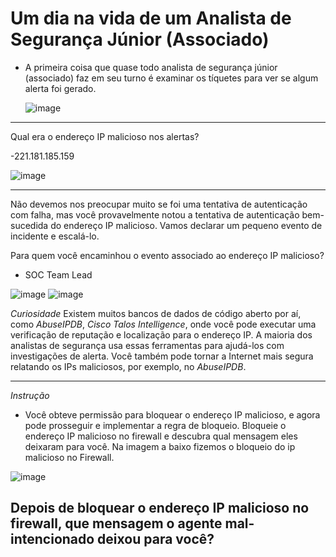 # Um dia na vida de um Analista de Segurança Júnior (Associado)

- A primeira coisa que quase todo analista de segurança júnior (associado) faz em seu turno é examinar os tíquetes para ver se algum alerta foi gerado.

  ![image](https://github.com/user-attachments/assets/6a0b30bc-761d-4934-bc85-c033aecf1062)
---

Qual era o endereço IP malicioso nos alertas?

-221.181.185.159

![image](https://github.com/user-attachments/assets/c782407d-1ff2-4297-a699-bc9506953aa7)

---
Não devemos nos preocupar muito se foi uma tentativa de autenticação com falha, mas você provavelmente notou a tentativa de autenticação bem-sucedida do endereço IP malicioso. Vamos declarar um pequeno evento de incidente e escalá-lo.

Para quem você encaminhou o evento associado ao endereço IP malicioso?
 - SOC Team Lead

![image](https://github.com/user-attachments/assets/294b27fd-612f-4317-af58-3552656c8283)
![image](https://github.com/user-attachments/assets/fc1a8f6c-8549-4503-a2c2-88f1b6af6207)


*Curiosidade*
Existem muitos bancos de dados de código aberto por aí, como *AbuseIPDB*, *Cisco Talos Intelligence*, onde você pode executar uma verificação de reputação e localização para o endereço IP. A maioria dos analistas de segurança usa essas ferramentas para ajudá-los com investigações de alerta. Você também pode tornar a Internet mais segura relatando os IPs maliciosos, por exemplo, no *AbuseIPDB*. 

---

*Instrução*
 - Você obteve permissão para bloquear o endereço IP malicioso, e agora pode prosseguir e implementar a regra de bloqueio. Bloqueie o endereço IP malicioso no firewall e descubra qual mensagem eles deixaram para você.
 Na imagem a baixo fizemos o bloqueio do ip malicioso no Firewall.

![image](https://github.com/user-attachments/assets/8167740a-fabd-45c2-9a95-f9a7522d6cd4)



Depois de bloquear o endereço IP malicioso no firewall, que mensagem o agente mal-intencionado deixou para você?
 - 

